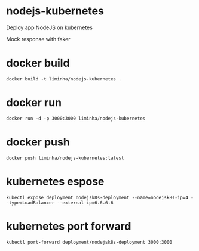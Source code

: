 # nodejs-kubernetes

Deploy app NodeJS on kubernetes

Mock response with faker

# docker build
```docker build -t liminha/nodejs-kubernetes .```

# docker run
```docker run -d -p 3000:3000 liminha/nodejs-kubernetes```

# docker push
```docker push liminha/nodejs-kubernetes:latest```

# kubernetes espose
```kubectl expose deployment nodejsk8s-deployment --name=nodejsk8s-ipv4 --type=LoadBalancer --external-ip=6.6.6.6```

# kubernetes port forward
```kubectl port-forward deployment/nodejsk8s-deployment 3000:3000```